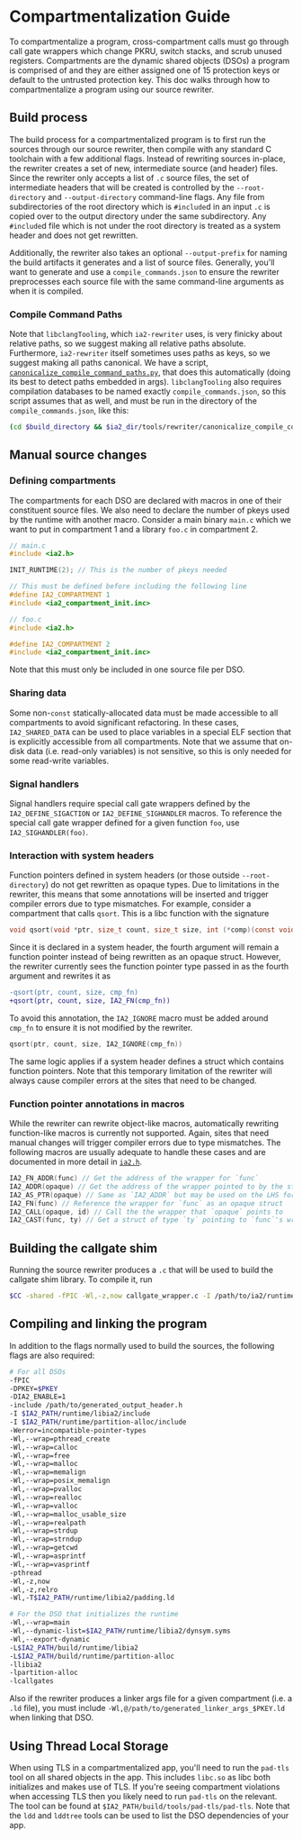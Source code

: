 # Compartmentalization Guide

To compartmentalize a program, cross-compartment calls must go through call gate
wrappers which change PKRU, switch stacks, and scrub unused registers.
Compartments are the dynamic shared objects (DSOs) a program is comprised of and
they are either assigned one of 15 protection keys or default to the untrusted
protection key. This doc walks through how to compartmentalize a program using
our source rewriter.

## Build process

The build process for a compartmentalized program is to first run the sources
through our source rewriter, then compile with any standard C toolchain with a
few additional flags. Instead of rewriting sources in-place, the rewriter
creates a set of new, intermediate source (and header) files. Since the rewriter
only accepts a list of `.c` source files, the set of intermediate headers that
will be created is controlled by the `--root-directory` and `--output-directory`
command-line flags. Any file from subdirectories of the root directory
which is `#include`d in an input `.c` is copied over to the output directory
under the same subdirectory. Any `#include`d file which is not under the root
directory is treated as a system header and does not get rewritten.

Additionally, the rewriter also takes an optional `--output-prefix` for naming
the build artifacts it generates and a list of source files. Generally, you'll
want to generate and use a `compile_commands.json` to ensure the rewriter
preprocesses each source file with the same command-line arguments as when it is
compiled.

### Compile Command Paths

Note that `libclangTooling`, which `ia2-rewriter` uses, is very finicky
about relative paths, so we suggest making all relative paths absolute.
Furthermore, `ia2-rewriter` itself sometimes uses paths as keys,
so we suggest making all paths canonical.  We have a script,
[`canonicalize_compile_command_paths.py`](../tools/rewriter/canonicalize_compile_command_paths.py),
that does this automatically (doing its best to detect paths embedded in args).
`libclangTooling` also requires compilation databases to be named exactly
`compile_commands.json`, so this script assumes that as well,
and must be run in the directory of the `compile_commands.json`, like this:

```sh
(cd $build_directory && $ia2_dir/tools/rewriter/canonicalize_compile_command_paths.py)
```

## Manual source changes

### Defining compartments

The compartments for each DSO are declared with macros in one of their
constituent source files. We also need to declare the number of pkeys used by
the runtime with another macro. Consider a main binary `main.c` which we want to
put in compartment 1 and a library `foo.c` in compartment 2.

```c
// main.c
#include <ia2.h>

INIT_RUNTIME(2); // This is the number of pkeys needed

// This must be defined before including the following line
#define IA2_COMPARTMENT 1
#include <ia2_compartment_init.inc>

// foo.c
#include <ia2.h>

#define IA2_COMPARTMENT 2
#include <ia2_compartment_init.inc>
```

Note that this must only be included in one source file per DSO.

### Sharing data

Some non-`const` statically-allocated data must be made accessible to all compartments to
avoid significant refactoring. In these cases, `IA2_SHARED_DATA` can be used to
place variables in a special ELF section that is explicitly accessible from all
compartments. Note that we assume that on-disk data (i.e. read-only variables)
is not sensitive, so this is only needed for some read-write variables.

### Signal handlers

Signal handlers require special call gate wrappers defined by the
`IA2_DEFINE_SIGACTION` or `IA2_DEFINE_SIGHANDLER` macros. To reference the
special call gate wrapper defined for a given function `foo`, use
`IA2_SIGHANDLER(foo)`.

### Interaction with system headers

Function pointers defined in system headers (or those outside
`--root-directory`) do not get rewritten as opaque types. Due to limitations in
the rewriter, this means that some annotations will be inserted and trigger
compiler errors due to type mismatches. For example, consider a compartment that
calls `qsort`. This is a libc function with the signature

```c
void qsort(void *ptr, size_t count, size_t size, int (*comp)(const void *, const void *));
```

Since it is declared in a system header, the fourth argument will remain a
function pointer instead of being rewritten as an opaque struct. However, the
rewriter currently sees the function pointer type passed in as the fourth
argument and rewrites it as

```diff
-qsort(ptr, count, size, cmp_fn)
+qsort(ptr, count, size, IA2_FN(cmp_fn))
```

To avoid this annotation, the `IA2_IGNORE` macro must be added around `cmp_fn` to
ensure it is not modified by the rewriter.

```c
qsort(ptr, count, size, IA2_IGNORE(cmp_fn))
```

The same logic applies if a system header defines a struct which contains
function pointers. Note that this temporary limitation of the rewriter will
always cause compiler errors at the sites that need to be changed.

### Function pointer annotations in macros

While the rewriter can rewrite object-like macros, automatically rewriting
function-like macros is currently not supported. Again, sites that need manual
changes will trigger compiler errors due to type mismatches. The following
macros are usually adequate to handle these cases and are documented in more
detail in [`ia2.h`](../runtime/libia2/include/ia2.h).

```c
IA2_FN_ADDR(func) // Get the address of the wrapper for `func`
IA2_ADDR(opaque) // Get the address of the wrapper pointed to by the struct `opaque`
IA2_AS_PTR(opaque) // Same as `IA2_ADDR` but may be used on the LHS for assignment
IA2_FN(func) // Reference the wrapper for `func` as an opaque struct
IA2_CALL(opaque, id) // Call the the wrapper that `opaque` points to
IA2_CAST(func, ty) // Get a struct of type `ty` pointing to `func`'s wrapper
```

## Building the callgate shim

Running the source rewriter produces a `.c` that will be used to build the
callgate shim library. To compile it, run

```sh
$CC -shared -fPIC -Wl,-z,now callgate_wrapper.c -I /path/to/ia2/runtime/libia2/include -o libcallgates.so
```

## Compiling and linking the program

In addition to the flags normally used to build the sources, the following flags
are also required:

```sh
# For all DSOs
-fPIC
-DPKEY=$PKEY
-DIA2_ENABLE=1
-include /path/to/generated_output_header.h
-I $IA2_PATH/runtime/libia2/include
-I $IA2_PATH/runtime/partition-alloc/include
-Werror=incompatible-pointer-types
-Wl,--wrap=pthread_create
-Wl,--wrap=calloc
-Wl,--wrap=free
-Wl,--wrap=malloc
-Wl,--wrap=memalign
-Wl,--wrap=posix_memalign
-Wl,--wrap=pvalloc
-Wl,--wrap=realloc
-Wl,--wrap=valloc
-Wl,--wrap=malloc_usable_size
-Wl,--wrap=realpath
-Wl,--wrap=strdup
-Wl,--wrap=strndup
-Wl,--wrap=getcwd
-Wl,--wrap=asprintf
-Wl,--wrap=vasprintf
-pthread
-Wl,-z,now
-Wl,-z,relro
-Wl,-T$IA2_PATH/runtime/libia2/padding.ld

# For the DSO that initializes the runtime
-Wl,--wrap=main
-Wl,--dynamic-list=$IA2_PATH/runtime/libia2/dynsym.syms
-Wl,--export-dynamic
-L$IA2_PATH/build/runtime/libia2
-L$IA2_PATH/build/runtime/partition-alloc
-llibia2
-lpartition-alloc
-lcallgates
```

Also if the rewriter produces a linker args file for a given compartment (i.e. a
`.ld` file), you must include `-Wl,@/path/to/generated_linker_args_$PKEY.ld` when
linking that DSO.

## Using Thread Local Storage

When using TLS in a compartmentalized app, you'll need to run the `pad-tls` tool
on all shared objects in the app. This includes `libc.so` as libc both
initializes and makes use of TLS. If you're seeing compartment violations when
accessing TLS then you likely need to run `pad-tls` on the relevant. The tool
can be found at `$IA2_PATH/build/tools/pad-tls/pad-tls`. Note that the `ldd` and
`lddtree` tools can be used to list the DSO dependencies of your app.
